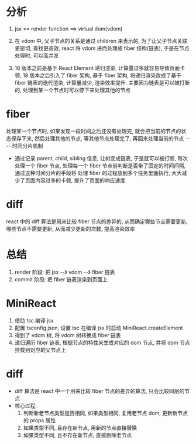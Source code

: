 # 分析
1. jsx == render function ==> virtual dom(vdom)

2. 在 vdom 中, 父子节点的关系是通过 children 来表示的, 为了让父子节点关联更密切, 查找更高效, react 将 vdom 进而处理成 fiber 结构(链表), 于是在节点处理时, 可以高并发

3. 18 版本之前是基于 React Element 递归渲染, 计算量过多就容易导致页面卡顿, 18 版本之后引入了 fiber 架构, 基于 fiber 架构, 将递归渲染改成了基于 fiber 链表的迭代渲染, 计算量减少, 渲染效率提升. 主要因为链表是可以被打断的, 处理到某一个节点时可以停下来处理其他的节点

# fiber
处理某一个节点时, 如果发现一段时间之后还没有处理完, 就会把当前的节点的状态保存下来, 然后处理其他的节点, 等其他节点处理完了, 再回来处理当前的节点 ---- 时间分片机制

- 通过记录 parent, child, sibling 信息, 让树变成链表, 于是就可以被打断, 每次处理一个 fiber 节点, 处理每一个 fiber 节点前判断是否带了固定的时间间隔, 通过这种时间分片的手段将 处理 fiber 的过程放到多个任务里面执行, 大大减少了页面内容过多的卡顿, 提升了页面的响应速度


# diff
react 中的 diff 算法是用来比较 fiber 节点的差异的, 从而确定哪些节点需要更新, 哪些节点不需要更新, 从而减少更新的次数, 提高渲染效率


# 总结
1. render 阶段: 把 jsx --》 vdom --》 fiber 链表
2. commit 阶段: 把 fiber 链表渲染到页面上

# MiniReact
1. 借助 tsc 编译 jsx
2. 配置 tsconfig.json, 设置 tsc 在编译 jsx 时启动 MiniReact.createElement
3. 得到了 vdom 树, 将 vdom 树转换成 fiber 链表
4. 递归遍历 fiber 链表, 根据节点的特性来生成对应的 dom 节点, 并将 dom 节点挂载到对应的父节点上

# diff 
- diff 算法是 react 中一个用来比较 fiber 节点的差异的算法, 只会比较同层的节点
- 核心过程:
    1. 判断新老节点类型是否相同, 如果类型相同, 复用老节点 dom, 更新新节点的 props 属性
    2. 如果类型不同, 且存在新节点, 用新的节点直接替换
    3. 如果类型不同, 且不存在新节点, 直接删除老节点